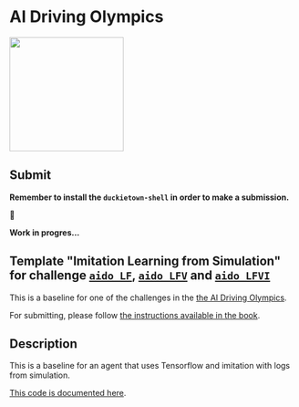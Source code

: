 <!-- do not modify - autogenerated -->
 
# AI Driving Olympics

<a href="http://aido.duckietown.org"><img width="200" src="https://www.duckietown.org/wp-content/uploads/2018/12/AIDO_no_text-e1544555660271.png"/></a>

## Submit
**Remember to install the `duckietown-shell` in order to make a submission.**

:construction_worker:

**Work in progres...**


## Template "Imitation Learning from Simulation" for challenge [`aido_LF`][lf], [`aido_LFV`][lfv] and [`aido_LFVI`][lfvi]

This is a baseline for one of the challenges in the [the AI Driving Olympics](http://aido.duckietown.org/).

For submitting, please follow [the instructions available in the book][book].
 
[book]: http://docs.duckietown.org/DT19/AIDO/out/

[lf]: http://docs.duckietown.org/DT19/AIDO/out/lf.html

[lfv]: http://docs.duckietown.org/DT19/AIDO/out/lf_v.html

[lfvi]: http://docs.duckietown.org/DT19/AIDO/out/lf_v_i.html

## Description

This is a baseline for an agent that uses Tensorflow and imitation with logs from simulation.

[This code is documented here](https://docs.duckietown.org/DT19/AIDO/outembodied_il_sim.html).

